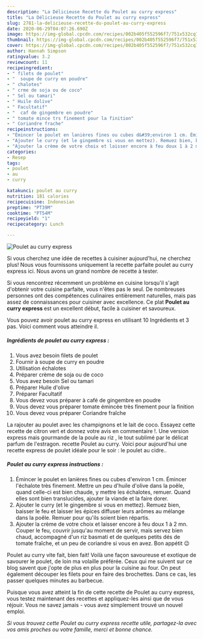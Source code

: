 ```yaml
---
description: "La Délicieuse Recette du Poulet au curry express"
title: "La Délicieuse Recette du Poulet au curry express"
slug: 2781-la-delicieuse-recette-du-poulet-au-curry-express
date: 2020-06-29T04:07:26.690Z
image: https://img-global.cpcdn.com/recipes/002b405f552596f7/751x532cq70/poulet-au-curry-express-photo-principale-de-la-recette.jpg
thumbnail: https://img-global.cpcdn.com/recipes/002b405f552596f7/751x532cq70/poulet-au-curry-express-photo-principale-de-la-recette.jpg
cover: https://img-global.cpcdn.com/recipes/002b405f552596f7/751x532cq70/poulet-au-curry-express-photo-principale-de-la-recette.jpg
author: Hannah Simpson
ratingvalue: 3.2
reviewcount: 11
recipeingredient:
- " filets de poulet"
- "  soupe de curry en poudre"
- " chalotes"
- " crme de soja ou de coco"
- " Sel ou tamari"
- " Huile dolive"
- " Facultatif"
- "  caf de gingembre en poudre"
- " tomate mince trs finement pour la finition"
- " Coriandre frache"
recipeinstructions:
- "Émincer le poulet en lanières fines ou cubes d&#39;environ 1 cm. Émincer l&#39;échalote très finement. Mettre un peu d&#39;huile d&#39;olive dans la poêle, quand celle-ci est bien chaude, y mettre les échalotes, remuer. Quand elles sont bien translucides, ajouter la viande et la faire dorer."
- "Ajouter le curry (et le gingembre si vous en mettez). Remuez bien, baisser le feu et laisser les épices diffuser leurs arômes au mélange dans la poêle. Remuer pour qu&#39;ils soient bien répartis."
- "Ajouter la crème de votre choix et laisser encore à feu doux 1 à 2 mn. Couper le feu, couvrir jusqu&#39;au moment de servir, mais servez bien chaud, accompagné d&#39;un riz basmati et de quelques petits dés de tomate fraîche, et un peu de coriandre si vous en avez. Bon appétit 😉"
categories:
- Resep
tags:
- poulet
- au
- curry

katakunci: poulet au curry 
nutrition: 181 calories
recipecuisine: Indonesian
preptime: "PT39M"
cooktime: "PT54M"
recipeyield: "1"
recipecategory: Lunch

---
```



![Poulet au curry express](https://img-global.cpcdn.com/recipes/002b405f552596f7/751x532cq70/poulet-au-curry-express-photo-principale-de-la-recette.jpg)

Si vous cherchez une idée de recettes à cuisiner aujourd'hui, ne cherchez plus! Nous vous fournissons uniquement la recette parfaite poulet au curry express ici. Nous avons un grand nombre de recette à tester.

Si vous rencontrez récemment un problème en cuisine lorsqu'il s'agit d'obtenir votre cuisine parfaite, vous n'êtes pas le seul. De nombreuses personnes ont des compétences culinaires entièrement naturelles, mais pas assez de connaissances pour cuisiner avec excellence. Ce plat <strong> Poulet au curry express </strong> est un excellent début, facile à cuisiner et savoureux.

<!--inarticleads1-->

Vous pouvez avoir poulet au curry express en utilisant 10 Ingrédients et 3 pas. Voici comment vous atteindre il.

##### Ingrédients de poulet au curry express :

1. Vous avez besoin  filets de poulet
1. Fournir  à soupe de curry en poudre
1. Utilisation  échalotes
1. Préparer  crème de soja ou de coco
1. Vous avez besoin  Sel ou tamari
1. Préparer  Huile d&#39;olive
1. Préparer  Facultatif
1. Vous devez vous préparer  à café de gingembre en poudre
1. Vous devez vous préparer  tomate émincée très finement pour la finition
1. Vous devez vous préparer  Coriandre fraîche


La rajouter au poulet avec les champignons et le lait de coco. Essayez cette recette de citron vert et donnez votre avis en commentaire !. Une version express mais gourmande de la poule au riz , le tout sublimé par le délicat parfum de l&#39;estragon. recette Poulet au curry. Voici pour aujourd&#39;hui une recette express de poulet idéale pour le soir : le poulet au cidre.. 

<!--inarticleads2-->

##### Poulet au curry express instructions :

1. Émincer le poulet en lanières fines ou cubes d&#39;environ 1 cm. Émincer l&#39;échalote très finement. Mettre un peu d&#39;huile d&#39;olive dans la poêle, quand celle-ci est bien chaude, y mettre les échalotes, remuer. Quand elles sont bien translucides, ajouter la viande et la faire dorer.
1. Ajouter le curry (et le gingembre si vous en mettez). Remuez bien, baisser le feu et laisser les épices diffuser leurs arômes au mélange dans la poêle. Remuer pour qu&#39;ils soient bien répartis.
1. Ajouter la crème de votre choix et laisser encore à feu doux 1 à 2 mn. Couper le feu, couvrir jusqu&#39;au moment de servir, mais servez bien chaud, accompagné d&#39;un riz basmati et de quelques petits dés de tomate fraîche, et un peu de coriandre si vous en avez. Bon appétit 😉


Poulet au curry vite fait, bien fait! Voilà une façon savoureuse et exotique de savourer le poulet, de loin ma volaille préférée. Ceux qui me suivent sur ce blog savent que j&#39;opte de plus en plus pour la cuisine au four. On peut également découper les filets pour en faire des brochettes. Dans ce cas, les passer quelques minutes au barbecue. 

<!--inarticleads1-->

<p>
Puisque vous avez atteint la fin de cette recette de Poulet au curry express, vous testez maintenant des recettes et appliquez-les ainsi que de vous réjouir. Vous ne savez jamais - vous avez simplement trouvé un nouvel emploi.
</p>

<p>
<i>Si vous trouvez cette Poulet au curry express recette utile, partagez-la avec vos amis proches ou votre famille, merci et bonne chance.</i>
</p>
